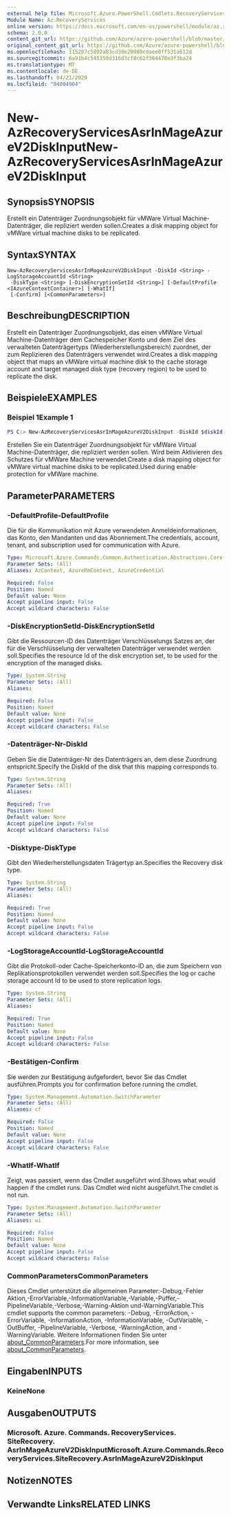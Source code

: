 ```yaml
---
external help file: Microsoft.Azure.PowerShell.Cmdlets.RecoveryServices.SiteRecovery.dll-Help.xml
Module Name: Az.RecoveryServices
online version: https://docs.microsoft.com/en-us/powershell/module/az.recoveryservices/new-azrecoveryservicesasrinmageazurev2diskinput
schema: 2.0.0
content_git_url: https://github.com/Azure/azure-powershell/blob/master/src/RecoveryServices/RecoveryServices/help/New-AzRecoveryServicesAsrInMageAzureV2DiskInput.md
original_content_git_url: https://github.com/Azure/azure-powershell/blob/master/src/RecoveryServices/RecoveryServices/help/New-AzRecoveryServicesAsrInMageAzureV2DiskInput.md
ms.openlocfilehash: 115287c5892a83cd38e20080cdaee8ff531a612d
ms.sourcegitcommit: 6a91b4c545350d316d3cf8c62f384478e3f3ba24
ms.translationtype: MT
ms.contentlocale: de-DE
ms.lasthandoff: 04/21/2020
ms.locfileid: "94004904"
---
```

# <span data-ttu-id="1a62e-101">New-AzRecoveryServicesAsrInMageAzureV2DiskInput</span><span class="sxs-lookup"><span data-stu-id="1a62e-101">New-AzRecoveryServicesAsrInMageAzureV2DiskInput</span></span>

## <span data-ttu-id="1a62e-102">Synopsis</span><span class="sxs-lookup"><span data-stu-id="1a62e-102">SYNOPSIS</span></span>
<span data-ttu-id="1a62e-103">Erstellt ein Datenträger Zuordnungsobjekt für vMWare Virtual Machine-Datenträger, die repliziert werden sollen.</span><span class="sxs-lookup"><span data-stu-id="1a62e-103">Creates a disk mapping object for vMWare virtual machine disks to be replicated.</span></span>

## <span data-ttu-id="1a62e-104">Syntax</span><span class="sxs-lookup"><span data-stu-id="1a62e-104">SYNTAX</span></span>

```
New-AzRecoveryServicesAsrInMageAzureV2DiskInput -DiskId <String> -LogStorageAccountId <String>
 -DiskType <String> [-DiskEncryptionSetId <String>] [-DefaultProfile <IAzureContextContainer>] [-WhatIf]
 [-Confirm] [<CommonParameters>]
```

## <span data-ttu-id="1a62e-105">Beschreibung</span><span class="sxs-lookup"><span data-stu-id="1a62e-105">DESCRIPTION</span></span>
<span data-ttu-id="1a62e-106">Erstellt ein Datenträger Zuordnungsobjekt, das einen vMWare Virtual Machine-Datenträger dem Cachespeicher Konto und dem Ziel des verwalteten Datenträgertyps (Wiederherstellungsbereich) zuordnet, der zum Replizieren des Datenträgers verwendet wird.</span><span class="sxs-lookup"><span data-stu-id="1a62e-106">Creates a disk mapping object that maps an vMWare virtual machine disk to the cache storage account and target managed disk type (recovery region) to be used to replicate the disk.</span></span>

## <span data-ttu-id="1a62e-107">Beispiele</span><span class="sxs-lookup"><span data-stu-id="1a62e-107">EXAMPLES</span></span>

### <span data-ttu-id="1a62e-108">Beispiel 1</span><span class="sxs-lookup"><span data-stu-id="1a62e-108">Example 1</span></span>
```powershell
PS C:> New-AzRecoveryServicesAsrInMageAzureV2DiskInput -DiskId $diskId -LogStorageAccountId $logStorageAccountId -DiskType $diskType
```

<span data-ttu-id="1a62e-109">Erstellen Sie ein Datenträger Zuordnungsobjekt für vMWare Virtual Machine-Datenträger, die repliziert werden sollen. Wird beim Aktivieren des Schutzes für vMWare Machine verwendet.</span><span class="sxs-lookup"><span data-stu-id="1a62e-109">Create a disk mapping object for vMWare virtual machine disks to be replicated.Used during enable protection for vMWare machine.</span></span>

## <span data-ttu-id="1a62e-110">Parameter</span><span class="sxs-lookup"><span data-stu-id="1a62e-110">PARAMETERS</span></span>

### <span data-ttu-id="1a62e-111">-DefaultProfile</span><span class="sxs-lookup"><span data-stu-id="1a62e-111">-DefaultProfile</span></span>
<span data-ttu-id="1a62e-112">Die für die Kommunikation mit Azure verwendeten Anmeldeinformationen, das Konto, den Mandanten und das Abonnement.</span><span class="sxs-lookup"><span data-stu-id="1a62e-112">The credentials, account, tenant, and subscription used for communication with Azure.</span></span>

```yaml
Type: Microsoft.Azure.Commands.Common.Authentication.Abstractions.Core.IAzureContextContainer
Parameter Sets: (All)
Aliases: AzContext, AzureRmContext, AzureCredential

Required: False
Position: Named
Default value: None
Accept pipeline input: False
Accept wildcard characters: False
```

### <span data-ttu-id="1a62e-113">-DiskEncryptionSetId</span><span class="sxs-lookup"><span data-stu-id="1a62e-113">-DiskEncryptionSetId</span></span>
<span data-ttu-id="1a62e-114">Gibt die Ressourcen-ID des Datenträger Verschlüsselungs Satzes an, der für die Verschlüsselung der verwalteten Datenträger verwendet werden soll.</span><span class="sxs-lookup"><span data-stu-id="1a62e-114">Specifies the resource Id of the disk encryption set, to be used for the encryption of the managed disks.</span></span>

```yaml
Type: System.String
Parameter Sets: (All)
Aliases:

Required: False
Position: Named
Default value: None
Accept pipeline input: False
Accept wildcard characters: False
```

### <span data-ttu-id="1a62e-115">-Datenträger-Nr</span><span class="sxs-lookup"><span data-stu-id="1a62e-115">-DiskId</span></span>
<span data-ttu-id="1a62e-116">Geben Sie die Datenträger-Nr des Datenträgers an, dem diese Zuordnung entspricht.</span><span class="sxs-lookup"><span data-stu-id="1a62e-116">Specify the DiskId of the disk that this mapping corresponds to.</span></span>

```yaml
Type: System.String
Parameter Sets: (All)
Aliases:

Required: True
Position: Named
Default value: None
Accept pipeline input: False
Accept wildcard characters: False
```

### <span data-ttu-id="1a62e-117">-Disktype</span><span class="sxs-lookup"><span data-stu-id="1a62e-117">-DiskType</span></span>
<span data-ttu-id="1a62e-118">Gibt den Wiederherstellungsdaten Trägertyp an.</span><span class="sxs-lookup"><span data-stu-id="1a62e-118">Specifies the Recovery disk type.</span></span>

```yaml
Type: System.String
Parameter Sets: (All)
Aliases:

Required: True
Position: Named
Default value: None
Accept pipeline input: False
Accept wildcard characters: False
```

### <span data-ttu-id="1a62e-119">-LogStorageAccountId</span><span class="sxs-lookup"><span data-stu-id="1a62e-119">-LogStorageAccountId</span></span>
<span data-ttu-id="1a62e-120">Gibt die Protokoll-oder Cache-Speicherkonto-ID an, die zum Speichern von Replikationsprotokollen verwendet werden soll.</span><span class="sxs-lookup"><span data-stu-id="1a62e-120">Specifies the log or cache storage account Id to be used to store replication logs.</span></span>

```yaml
Type: System.String
Parameter Sets: (All)
Aliases:

Required: True
Position: Named
Default value: None
Accept pipeline input: False
Accept wildcard characters: False
```

### <span data-ttu-id="1a62e-121">-Bestätigen</span><span class="sxs-lookup"><span data-stu-id="1a62e-121">-Confirm</span></span>
<span data-ttu-id="1a62e-122">Sie werden zur Bestätigung aufgefordert, bevor Sie das Cmdlet ausführen.</span><span class="sxs-lookup"><span data-stu-id="1a62e-122">Prompts you for confirmation before running the cmdlet.</span></span>

```yaml
Type: System.Management.Automation.SwitchParameter
Parameter Sets: (All)
Aliases: cf

Required: False
Position: Named
Default value: None
Accept pipeline input: False
Accept wildcard characters: False
```

### <span data-ttu-id="1a62e-123">-WhatIf</span><span class="sxs-lookup"><span data-stu-id="1a62e-123">-WhatIf</span></span>
<span data-ttu-id="1a62e-124">Zeigt, was passiert, wenn das Cmdlet ausgeführt wird.</span><span class="sxs-lookup"><span data-stu-id="1a62e-124">Shows what would happen if the cmdlet runs.</span></span>
<span data-ttu-id="1a62e-125">Das Cmdlet wird nicht ausgeführt.</span><span class="sxs-lookup"><span data-stu-id="1a62e-125">The cmdlet is not run.</span></span>

```yaml
Type: System.Management.Automation.SwitchParameter
Parameter Sets: (All)
Aliases: wi

Required: False
Position: Named
Default value: None
Accept pipeline input: False
Accept wildcard characters: False
```

### <span data-ttu-id="1a62e-126">CommonParameters</span><span class="sxs-lookup"><span data-stu-id="1a62e-126">CommonParameters</span></span>
<span data-ttu-id="1a62e-127">Dieses Cmdlet unterstützt die allgemeinen Parameter:-Debug,-Fehler Aktion,-ErrorVariable,-InformationVariable,-Variable,-Puffer,-PipelineVariable,-Verbose,-Warning-Aktion und-WarningVariable.</span><span class="sxs-lookup"><span data-stu-id="1a62e-127">This cmdlet supports the common parameters: -Debug, -ErrorAction, -ErrorVariable, -InformationAction, -InformationVariable, -OutVariable, -OutBuffer, -PipelineVariable, -Verbose, -WarningAction, and -WarningVariable.</span></span> <span data-ttu-id="1a62e-128">Weitere Informationen finden Sie unter [about_CommonParameters](http://go.microsoft.com/fwlink/?LinkID=113216).</span><span class="sxs-lookup"><span data-stu-id="1a62e-128">For more information, see [about_CommonParameters](http://go.microsoft.com/fwlink/?LinkID=113216).</span></span>

## <span data-ttu-id="1a62e-129">Eingaben</span><span class="sxs-lookup"><span data-stu-id="1a62e-129">INPUTS</span></span>

### <span data-ttu-id="1a62e-130">Keine</span><span class="sxs-lookup"><span data-stu-id="1a62e-130">None</span></span>

## <span data-ttu-id="1a62e-131">Ausgaben</span><span class="sxs-lookup"><span data-stu-id="1a62e-131">OUTPUTS</span></span>

### <span data-ttu-id="1a62e-132">Microsoft. Azure. Commands. RecoveryServices. SiteRecovery. AsrInMageAzureV2DiskInput</span><span class="sxs-lookup"><span data-stu-id="1a62e-132">Microsoft.Azure.Commands.RecoveryServices.SiteRecovery.AsrInMageAzureV2DiskInput</span></span>

## <span data-ttu-id="1a62e-133">Notizen</span><span class="sxs-lookup"><span data-stu-id="1a62e-133">NOTES</span></span>

## <span data-ttu-id="1a62e-134">Verwandte Links</span><span class="sxs-lookup"><span data-stu-id="1a62e-134">RELATED LINKS</span></span>

